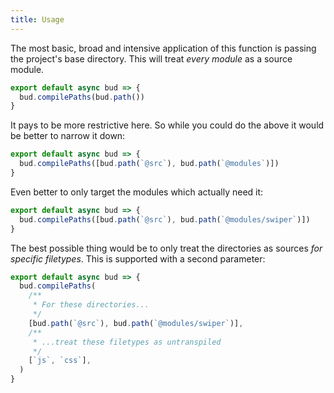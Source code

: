```yaml
---
title: Usage
---
```


The most basic, broad and intensive application of this function is passing the project's base directory.
This will treat _every module_ as a source module.

```js title='bud.config.js'
export default async bud => {
  bud.compilePaths(bud.path())
}
```

It pays to be more restrictive here. So while you could do the above it would be better to narrow it down:

```js title=bud.config.js
export default async bud => {
  bud.compilePaths([bud.path(`@src`), bud.path(`@modules`)])
}
```

Even better to only target the modules which actually need it:

```js title=bud.config.js
export default async bud => {
  bud.compilePaths([bud.path(`@src`), bud.path(`@modules/swiper`)])
}
```

The best possible thing would be to only treat the directories as sources _for specific filetypes_. This is supported with a second parameter:

```js title=bud.config.js
export default async bud => {
  bud.compilePaths(
    /**
     * For these directories...
     */
    [bud.path(`@src`), bud.path(`@modules/swiper`)],
    /**
     * ...treat these filetypes as untranspiled
     */
    [`js`, `css`],
  )
}
```
